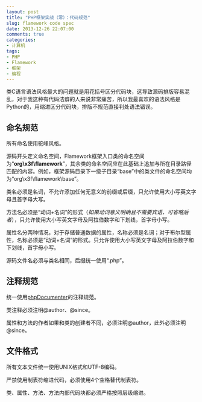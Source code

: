 ```yaml
---
layout: post
title: "PHP框架实战（零）：代码规范"
slug: flamework code spec
date: 2013-12-26 22:07:00
comments: true
categories:
- 计算机
tags:
- PHP
- Flamework
- 框架
- 编程
---
```


类C语言语法风格最大的问题就是用花括号区分代码块，这导致源码排版容易混乱，对于我这种有代码洁癖的人来说非常痛苦，所以我最喜欢的语法风格是Python的，用缩进区分代码块，排版不规范直接判处语法错误。

命名规范
--------

所有命名使用驼峰风格。

源码开头定义命名空间，Flamework框架入口类的命名空间为“**org\\x3f\\flamework**”，其余类的命名空间应在此基础上追加与所在目录路径匹配的内容。例如，框架源码目录下一级子目录“base”中的类文件的命名空间均为“org\\x3f\\flamework\\base”。

类名必须是名词，不允许添加任何无意义的前缀或后缀，只允许使用大小写英文字母且首字母大写。

方法名必须是“动词+名词”的形式（_如果动词意义明确且不需要宾语，可省略后者_），只允许使用大小写英文字母及阿拉伯数字和下划线，首字母小写。

属性名分两种情况，对于存储普通数据的属性，名称必须是名词；对于布尔型属性，名称必须是“动词+名词”的形式。只允许使用大小写英文字母及阿拉伯数字和下划线，首字母小写。

源码文件名必须与类名相同，后缀统一使用“.php”。

注释规范
--------

统一使用[phpDocumenter](http://www.phpdoc.org/)的注释规范。

类注释必须注明@author、@since。

属性和方法的作者如果和类的创建者不同，必须注明@author，此外必须注明@since。

文件格式
--------

所有文本文件统一使用UNIX格式和UTF-8编码。

严禁使用制表符缩进代码，必须使用4个空格替代制表符。

类、属性、方法、方法内部代码块都必须严格按照层级缩进。
